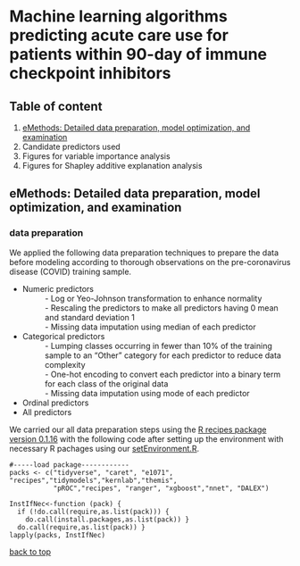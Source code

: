 # Machine learning algorithms predicting acute care use for patients within 90-day of immune checkpoint inhibitors
## Table of content

1. [eMethods: Detailed data preparation, model optimization, and examination](##-emethods:-detailed-data-preparation,-model-optimization,-and-examination)
2. Candidate predictors used
3. Figures for variable importance analysis
4. Figures for Shapley additive explanation analysis


## eMethods: Detailed data preparation, model optimization, and examination
### data preparation
We applied the following data preparation techniques to prepare the data before modeling according to thorough observations on the pre-coronavirus disease (COVID) training sample. 
<ul>
  <li>Numeric predictors</li>
		<dd>- Log or Yeo-Johnson transformation to enhance normality</dd>
		<dd>- Rescaling the predictors to make all predictors having 0 mean and standard deviation 1</dd>
		<dd>- Missing data imputation using median of each predictor </dd>
  <li>Categorical predictors</li>
		<dd>- Lumping classes occurring in fewer than 10% of the training sample to an “Other” category for each predictor to reduce data complexity</dd>
		<dd>- One-hot encoding to convert each predictor into a binary term for each class of the original data</dd>
		<dd>- Missing data imputation using mode of each predictor </dd>
  <li>Ordinal predictors</li>
	<li>All predictors</li>
</ul>

We carried our all data preparation steps using the [R recipes package version 0.1.16](https://cran.r-project.org/web/packages/recipes/recipes.pdf) with the following code after setting up the environment with necessary R pachages using our [setEnvironment.R](https://github.com/inspiredcancercare/IOTOXACU/blob/ebd8db31e69fc480140ba78161109068a5273abe/setEnvironment.R).

```
#-----load package------------
packs <- c("tidyverse", "caret", "e1071", "recipes","tidymodels","kernlab","themis",
           "pROC","recipes", "ranger", "xgboost","nnet", "DALEX")

InstIfNec<-function (pack) {
  if (!do.call(require,as.list(pack))) {
    do.call(install.packages,as.list(pack)) }
  do.call(require,as.list(pack)) }
lapply(packs, InstIfNec)
```
[back to top](#-machine-learning-algorithms-predicting-acute-care-use-for-patients-within-90-day-of-immune-checkpoint-inhibitors)
